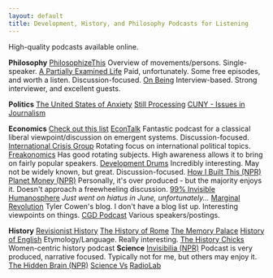 ```yaml
---
layout: default
title: Development, History, and Philosophy Podcasts for Listening
---
```

High-quality podcasts available online. <!--excerpt-->

**Philosophy**
[PhilosophizeThis](http://philosophizethis.org/)
Overview of movements/persons. Single-speaker.
[A Partially Examined Life](https://partiallyexaminedlife.com/)
Paid, unfortunately. Some free episodes, and worth a listen. Discussion-focused.
[On Being](https://onbeing.org/)
Interview-based. Strong interviewer, and excellent guests.

**Politics**
[The United States of Anxiety](http://www.npr.org/podcasts/527667974/united-states-of-anxiety)
[Still Processing](https://www.nytimes.com/podcasts/still-processing)
[CUNY - Issues in Journalism](http://www1.cuny.edu/mu/podcasts/category/issues-in-journalism/)

**Economics**
[Check out this list](http://economicdevelopment.org/category/podcasts/)
[EconTalk](http://www.econtalk.org/)
Fantastic podcast for a classical liberal viewpoint/discussion on emergent systems. Discussion-focused.
[International Crisis Group](https://www.crisisgroup.org/latest-updates/podcast)
Rotating focus on international political topics.
[Freakonomics](http://freakonomics.com/)
Has good rotating subjects. High awareness allows it to bring on fairly popular speakers.
[Development Drums](http://developmentdrums.org/)
Incredibly interesting. May not be widely known, but great. Discussion-focused.
[How I Built This (NPR)](http://www.npr.org/podcasts/510313/how-i-built-this)
[Planet Money (NPR)](http://www.npr.org/podcasts/510289/planet-money)
Personally, it's over produced - but the majority enjoys it. Doesn't approach a freewheeling discussion.
[99% Invisible](http://99percentinvisible.org/)
[Humanosphere](http://www.humanosphere.org/)
*Just went on hiatus in June, unfortunately...*
[Marginal Revolution](http://marginalrevolution.com/)
Tyler Cowen's blog. I don't have a blog list up. Interesting viewpoints on things.
[CGD Podcast](https://www.cgdev.org/blog/podcasts-development)
Various speakers/postings.

**History**
[Revisionist History](http://revisionisthistory.com/)
[The History of Rome](http://thehistoryofrome.typepad.com/)
[The Memory Palace](http://thememorypalace.us/)
[History of English](http://historyofenglishpodcast.com/)
Etymology/Language. Really interesting. 
[The History Chicks](http://thehistorychicks.com/)
Women-centric history podcast
**Science**
[Invisibilia (NPR)](http://www.npr.org/podcasts/510307/invisibilia)
Podcast is very produced, narrative focused. Typically not for me, but others may enjoy it.
[The Hidden Brain (NPR)](http://www.npr.org/series/423302056/hidden-brain)
[Science Vs](https://gimletmedia.com/science-vs/)
[RadioLab](http://www.radiolab.org/)
